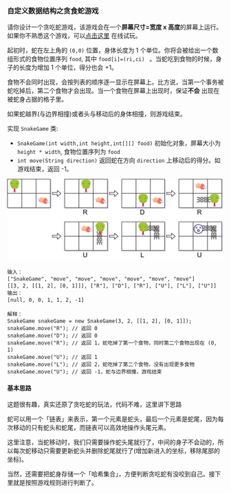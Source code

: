 ### 自定义数据结构之贪食蛇游戏

请你设计一个贪吃蛇游戏，该游戏会在一个**屏幕尺寸=宽度 x 高度**的屏幕上运行。如果你不熟悉这个游戏，可以<a href="http://patorjk.com/games/snake/">点击这里</a> 在线试玩。

起初时，蛇在左上角的 `(0,0)` 位置，身体长度为 1 个单位。你将会被给出一个数组形式的食物位置序列 `food`, 其中 `food[i]=(ri,ci) ` 。当蛇吃到食物的时候，身子的长度为增加 1 个单位，得分也会 +1。

食物不会同时出现，会按列表的顺序逐一显示在屏幕上。比方说，当第一个事务被蛇吃掉后，第二个食物才会出现。当一个食物在屏幕上出现时，保证**不会** 出现在被蛇身占据的格子里。

如果蛇越界(与边界相撞)或者头与移动后的身体相撞，则游戏结束。

实现 `SnakeGame` 类:

* `SnakeGame(int width,int height,int[][] food)` 初始化对象，屏幕大小为 `height * width`, 食物位置序列为 `food`
* `int move(String direction)` 返回蛇在方向 `direction` 上移动后的得分。如游戏结束，返回 -1。

![贪吃蛇游戏](../algorithm/dynamic_programming/imgs/snake.jpg)

```text
输入：
["SnakeGame", "move", "move", "move", "move", "move", "move"]
[[3, 2, [[1, 2], [0, 1]]], ["R"], ["D"], ["R"], ["U"], ["L"], ["U"]]
输出：
[null, 0, 0, 1, 1, 2, -1]

解释：
SnakeGame snakeGame = new SnakeGame(3, 2, [[1, 2], [0, 1]]);
snakeGame.move("R"); // 返回 0
snakeGame.move("D"); // 返回 0
snakeGame.move("R"); // 返回 1，蛇吃掉了第一个食物，同时第二个食物出现在 (0, 1)
snakeGame.move("U"); // 返回 1
snakeGame.move("L"); // 返回 2，蛇吃掉了第二个食物，没有出现更多食物
snakeGame.move("U"); // 返回 -1，蛇与边界相撞，游戏结束
```

#### 基本思路

这题很有趣，真实还原了贪吃蛇的玩法，代码不难，这里讲下思路

蛇可以用一个「链表」来表示，第一个元素是蛇头，最后一个元素是蛇尾，因为每次移动的只有蛇头和蛇尾，而链表可以高效地操作头尾元素。

这里注意，当蛇移动时，我们只需要操作蛇头尾就行了，中间的身子不会动的，所以每次蛇移动只需要更新蛇头并删除蛇尾就行了(增加新进入的坐标，移除尾部的坐标)。

当然，还需要把蛇身存储一个「哈希集合」，方便判断贪吃蛇有没咬到自己。接下里就是按照游戏规则进行判断了。

